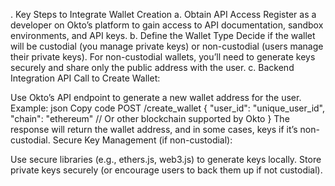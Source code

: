 . Key Steps to Integrate Wallet Creation
a. Obtain API Access
Register as a developer on Okto’s platform to gain access to API documentation, sandbox environments, and API keys.
b. Define the Wallet Type
Decide if the wallet will be custodial (you manage private keys) or non-custodial (users manage their private keys).
For non-custodial wallets, you’ll need to generate keys securely and share only the public address with the user.
c. Backend Integration
API Call to Create Wallet:

Use Okto’s API endpoint to generate a new wallet address for the user. Example:
json
Copy code
POST /create_wallet
{
  "user_id": "unique_user_id",
  "chain": "ethereum" // Or other blockchain supported by Okto
}
The response will return the wallet address, and in some cases, keys if it’s non-custodial.
Secure Key Management (if non-custodial):

Use secure libraries (e.g., ethers.js, web3.js) to generate keys locally.
Store private keys securely (or encourage users to back them up if not custodial).
